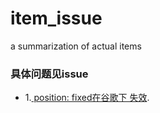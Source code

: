 # item_issue
a summarization of actual items

### 具体问题见issue

- 1.[ position: fixed在谷歌下 失效](https://github.com/hunghoo/item_issue/issues/1).

